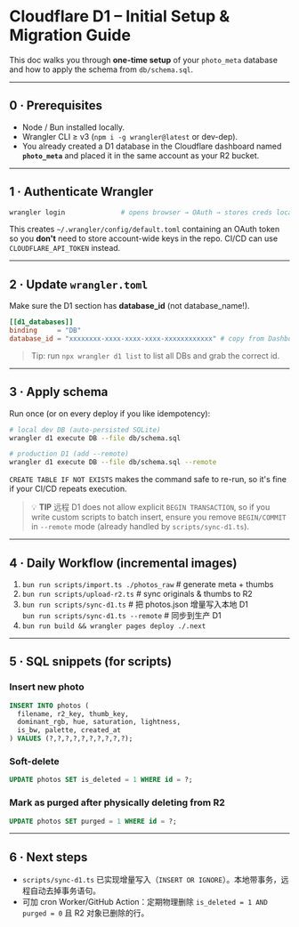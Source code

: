 # Cloudflare D1 – Initial Setup & Migration Guide

This doc walks you through **one-time setup** of your `photo_meta` database and how to apply the schema from `db/schema.sql`.

---
## 0 · Prerequisites
* Node / Bun installed locally.
* Wrangler CLI ≥ v3 (`npm i -g wrangler@latest` or dev-dep).
* You already created a D1 database in the Cloudflare dashboard named **`photo_meta`** and placed it in the same account as your R2 bucket.

---
## 1 · Authenticate Wrangler
```bash
wrangler login              # opens browser → OAuth → stores creds locally
```
This creates `~/.wrangler/config/default.toml` containing an OAuth token so you **don't** need to store account-wide keys in the repo. CI/CD can use `CLOUDFLARE_API_TOKEN` instead.

---
## 2 · Update `wrangler.toml`
Make sure the D1 section has **database_id** (not database_name!).
```toml
[[d1_databases]]
binding     = "DB"
database_id = "xxxxxxxx-xxxx-xxxx-xxxx-xxxxxxxxxxxx" # copy from Dashboard → D1 → Overview
```

> Tip:  run `npx wrangler d1 list`  to list all DBs and grab the correct id.

---
## 3 · Apply schema
Run once (or on every deploy if you like idempotency):
```bash
# local dev DB (auto-persisted SQLite)
wrangler d1 execute DB --file db/schema.sql

# production D1 (add --remote)
wrangler d1 execute DB --file db/schema.sql --remote
```
`CREATE TABLE IF NOT EXISTS` makes the command safe to re-run, so it's fine if your CI/CD repeats execution.

> 💡 **TIP** 远程 D1 does not allow explicit `BEGIN TRANSACTION`, so if you write custom scripts to batch insert, ensure you remove `BEGIN/COMMIT` in `--remote` mode (already handled by `scripts/sync-d1.ts`).

---
## 4 · Daily Workflow (incremental images)
1.  `bun run scripts/import.ts ./photos_raw`   # generate meta + thumbs  
2.  `bun run scripts/upload-r2.ts`              # sync originals & thumbs to R2  
3.  `bun run scripts/sync-d1.ts`                # 把 photos.json 增量写入本地 D1  
    `bun run scripts/sync-d1.ts --remote`       # 同步到生产 D1  
4.  `bun run build && wrangler pages deploy ./.next`

---
## 5 · SQL snippets (for scripts)
### Insert new photo
```sql
INSERT INTO photos (
  filename, r2_key, thumb_key,
  dominant_rgb, hue, saturation, lightness,
  is_bw, palette, created_at
) VALUES (?,?,?,?,?,?,?,?,?,?);
```
### Soft-delete
```sql
UPDATE photos SET is_deleted = 1 WHERE id = ?;
```
### Mark as purged after physically deleting from R2
```sql
UPDATE photos SET purged = 1 WHERE id = ?;
```

---
## 6 · Next steps
* `scripts/sync-d1.ts` 已实现增量写入（`INSERT OR IGNORE`）。本地带事务，远程自动去掉事务语句。
* 可加 cron Worker/GitHub Action：定期物理删除 `is_deleted = 1 AND purged = 0` 且 R2 对象已删除的行。 